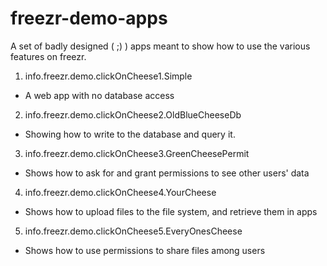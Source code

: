 # freezr-demo-apps
A set of badly designed ( ;) ) apps meant to show how to use the various features on freezr.

1. info.freezr.demo.clickOnCheese1.Simple
- A web app with no database access

2. info.freezr.demo.clickOnCheese2.OldBlueCheeseDb
- Showing how to write to the database and query it. 

3. info.freezr.demo.clickOnCheese3.GreenCheesePermit
- Shows how to ask for and grant permissions to see other users' data

4. info.freezr.demo.clickOnCheese4.YourCheese
- Shows how to upload files to the file system, and retrieve them in apps

5. info.freezr.demo.clickOnCheese5.EveryOnesCheese
- Shows how to use permissions to share files among users
